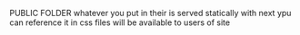 PUBLIC FOLDER
whatever you put in their is served statically with next
ypu can reference it in css files
will be available to users of site
